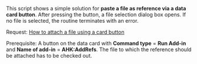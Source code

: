 This script shows a simple solution for **paste a file as reference via a data card button**. After pressing the button, a file selection dialog box opens. If no file is selected, the routine terminates with an error.

Request: [How to attach a file using a card button](https://forum.solidworks.com/thread/89224)

Prerequisite: A button on the data card with **Command type** = **Run Add-in** and **Name of add-in** = **AHK:AddRefs**. The file to which the reference should be attached has to be checked out.
